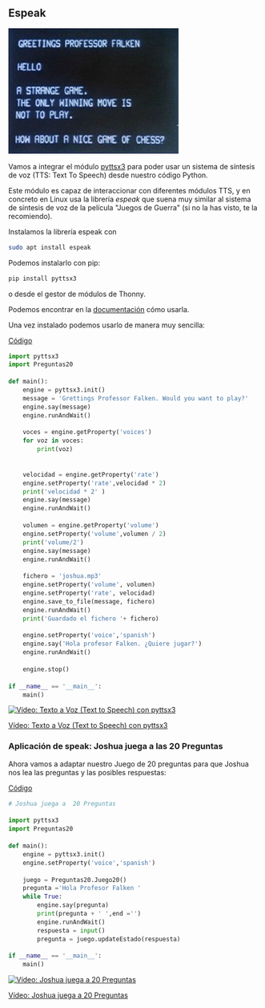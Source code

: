 ## Espeak

![Síntesis de voz en la película "Juegos de Guerra"](./images/Joshua.jpg)

Vamos a integrar el módulo [pyttsx3](https://github.com/nateshmbhat/pyttsx3) para poder usar un sistema de síntesis de voz (TTS: Text To Speech) desde nuestro código Python.

Este módulo es capaz de interaccionar con diferentes módulos TTS, y en concreto en Linux usa la librería *espeak* que suena muy similar al sistema de síntesis de voz de la película "Juegos de Guerra" (si no la has visto, te la recomiendo).

Instalamos la librería espeak con

```sh
sudo apt install espeak
```

Podemos instalarlo con pip:

```sh
pip install pyttsx3
```

o desde el gestor de módulos de Thonny.

Podemos encontrar  en la [documentación](https://pyttsx3.readthedocs.io/en/latest/engine.html) cómo usarla.

Una vez instalado podemos usarlo de manera muy sencilla:

[Código](https://raw.githubusercontent.com/javacasm/CursoPython/master/codigo/10.6.espeaker.py)

```python
import pyttsx3
import Preguntas20

def main():
    engine = pyttsx3.init()
    message = 'Grettings Professor Falken. Would you want to play?'
    engine.say(message)
    engine.runAndWait()

    voces = engine.getProperty('voices')
    for voz in voces:
        print(voz)
    
    
    velocidad = engine.getProperty('rate')
    engine.setProperty('rate',velocidad * 2)
    print('velocidad * 2' )
    engine.say(message)
    engine.runAndWait()
    
    volumen = engine.getProperty('volume')
    engine.setProperty('volume',volumen / 2)
    print('volume/2')
    engine.say(message)
    engine.runAndWait()
    
    fichero = 'joshua.mp3'
    engine.setProperty('volume', volumen)
    engine.setProperty('rate', velocidad)
    engine.save_to_file(message, fichero)
    engine.runAndWait()
    print('Guardado el fichero '+ fichero)
    
    engine.setProperty('voice','spanish') 
    engine.say('Hola profesor Falken. ¿Quiere jugar?')
    engine.runAndWait()
    
    engine.stop()
    
if __name__ == '__main__':
    main()

```

[![Vídeo: Texto a Voz (Text to Speech) con pyttsx3](https://img.youtube.com/vi/sI8EeZGPNgw/0.jpg)](https://drive.google.com/file/d/14oAgpV6dQJnOO0a5xwWdFkWjC5ZWalzf/view?usp=sharing)


[Vídeo: Texto a Voz (Text to Speech) con pyttsx3](https://drive.google.com/file/d/14oAgpV6dQJnOO0a5xwWdFkWjC5ZWalzf/view?usp=sharing)


### Aplicación de speak: Joshua juega a las 20 Preguntas

Ahora vamos a adaptar nuestro Juego de 20 preguntas para que Joshua nos lea las preguntas y las posibles respuestas:

[Código](https://github.com/javacasm/CursoPython/raw/master/codigo/10.6.joshua.py)

```python
# Joshua juega a  20 Preguntas

import pyttsx3
import Preguntas20

def main():
    engine = pyttsx3.init()
    engine.setProperty('voice','spanish') 

    juego = Preguntas20.Juego20()
    pregunta ='Hola Profesor Falken '
    while True:
        engine.say(pregunta)
        print(pregunta + ' ',end ='')
        engine.runAndWait()
        respuesta = input()
        pregunta = juego.updateEstado(respuesta)

if __name__ == '__main__':
    main()
```


[![Vídeo: Joshua juega a 20 Preguntas](https://img.youtube.com/vi/kNAXuEUdisI/0.jpg)](https://drive.google.com/file/d/1L00bctNQYSn5-kaxNqiJWvlz9y-8lYiJ/view?usp=sharing)


[Vídeo: Joshua juega a 20 Preguntas](https://drive.google.com/file/d/1L00bctNQYSn5-kaxNqiJWvlz9y-8lYiJ/view?usp=sharing)

